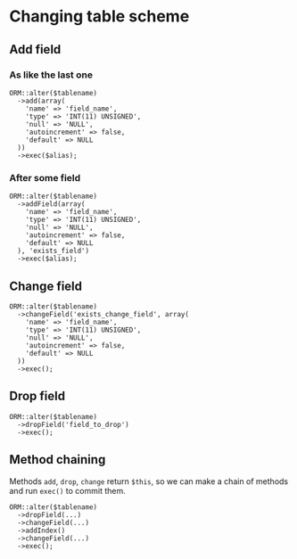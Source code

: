 # Changing table scheme

## Add field
### As like the last one

```
ORM::alter($tablename)
  ->add(array(
    'name' => 'field_name',
    'type' => 'INT(11) UNSIGNED',
    'null' => 'NULL',
    'autoincrement' => false,
    'default' => NULL
  ))
  ->exec($alias);
```
### After some field

```
ORM::alter($tablename)
  ->addField(array(
    'name' => 'field_name',
    'type' => 'INT(11) UNSIGNED',
    'null' => 'NULL',
    'autoincrement' => false,
    'default' => NULL
  ), 'exists_field')
  ->exec($alias);
```

## Change field

```
ORM::alter($tablename)
  ->changeField('exists_change_field', array(
    'name' => 'field_name',
    'type' => 'INT(11) UNSIGNED',
    'null' => 'NULL',
    'autoincrement' => false,
    'default' => NULL
  ))
  ->exec();
```

## Drop field

```
ORM::alter($tablename)
  ->dropField('field_to_drop')
  ->exec();
```

## Method chaining

Methods `add`, `drop`, `change` return `$this`, so we can make a chain of methods and run `exec()` to commit them.

```
ORM::alter($tablename)
  ->dropField(...)
  ->changeField(...)
  ->addIndex()
  ->changeField(...)
  ->exec();
```
